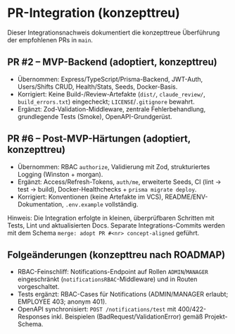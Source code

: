 # PR-Integration (konzepttreu)

Dieser Integrationsnachweis dokumentiert die konzepttreue Überführung der empfohlenen PRs in `main`.

## PR #2 – MVP-Backend (adoptiert, konzepttreu)
- Übernommen: Express/TypeScript/Prisma-Backend, JWT-Auth, Users/Shifts CRUD, Health/Stats, Seeds, Docker-Basis.
- Korrigiert: Keine Build-/Review-Artefakte (`dist/`, `claude_review/`, `build_errors.txt`) eingecheckt; `LICENSE`/`.gitignore` bewahrt.
- Ergänzt: Zod-Validation-Middleware, zentrale Fehlerbehandlung, grundlegende Tests (Smoke), OpenAPI-Grundgerüst.

## PR #6 – Post-MVP-Härtungen (adoptiert, konzepttreu)
- Übernommen: RBAC `authorize`, Validierung mit Zod, strukturiertes Logging (Winston + morgan).
- Ergänzt: Access/Refresh-Tokens, `auth/me`, erweiterte Seeds, CI (lint → test → build), Docker-Healthchecks + `prisma migrate deploy`.
- Korrigiert: Konventionen (keine Artefakte im VCS), README/ENV-Dokumentation, `.env.example` vollständig.

Hinweis: Die Integration erfolgte in kleinen, überprüfbaren Schritten mit Tests, Lint und aktualisierten Docs. Separate Integrations-Commits werden mit dem Schema
`merge: adopt PR #<nr> concept-aligned` geführt.

## Folgeänderungen (konzepttreu nach ROADMAP)

- RBAC-Feinschliff: Notifications-Endpoint auf Rollen `ADMIN`/`MANAGER` eingeschränkt (`notificationsRBAC`-Middleware) und in Routen vorgeschaltet.
- Tests ergänzt: RBAC-Cases für Notifications (ADMIN/MANAGER erlaubt; EMPLOYEE 403; anonym 401).
- OpenAPI synchronisiert: `POST /notifications/test` mit 400/422-Responses inkl. Beispielen (BadRequest/ValidationError) gemäß Projekt-Schema.
